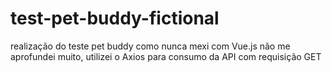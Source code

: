 # test-pet-buddy-fictional
realização do teste pet buddy como nunca mexi com Vue.js não me aprofundei muito, utilizei o Axios para consumo da API com requisição GET 
